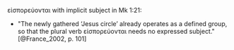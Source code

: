 εἰσπορεύονται with implicit subject in Mk 1:21:

- "The newly gathered ‘Jesus circle’ already operates as a defined group, so that the plural verb εἰσπορεύονται needs no expressed subject." [@France_2002, p. 101]